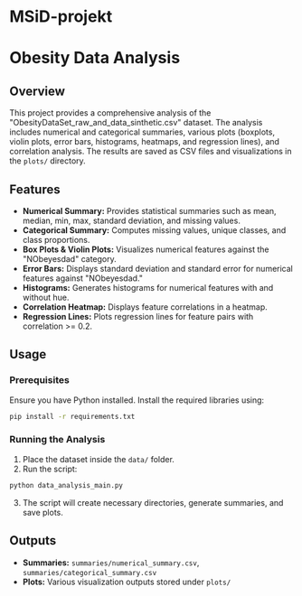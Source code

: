 # MSiD-projekt 

# Obesity Data Analysis

## Overview

This project provides a comprehensive analysis of the "ObesityDataSet_raw_and_data_sinthetic.csv" dataset. The analysis includes numerical and categorical summaries, various plots (boxplots, violin plots, error bars, histograms, heatmaps, and regression lines), and correlation analysis. The results are saved as CSV files and visualizations in the `plots/` directory.

## Features

- **Numerical Summary:** Provides statistical summaries such as mean, median, min, max, standard deviation, and missing values.
- **Categorical Summary:** Computes missing values, unique classes, and class proportions.
- **Box Plots & Violin Plots:** Visualizes numerical features against the "NObeyesdad" category.
- **Error Bars:** Displays standard deviation and standard error for numerical features against "NObeyesdad."
- **Histograms:** Generates histograms for numerical features with and without hue.
- **Correlation Heatmap:** Displays feature correlations in a heatmap.
- **Regression Lines:** Plots regression lines for feature pairs with correlation >= 0.2.


## Usage

### Prerequisites

Ensure you have Python installed. Install the required libraries using:

```sh
pip install -r requirements.txt
```

### Running the Analysis

1. Place the dataset inside the `data/` folder.
2. Run the script:

```sh
python data_analysis_main.py
```

3. The script will create necessary directories, generate summaries, and save plots.

## Outputs

- **Summaries:** `summaries/numerical_summary.csv`, `summaries/categorical_summary.csv`
- **Plots:** Various visualization outputs stored under `plots/`




